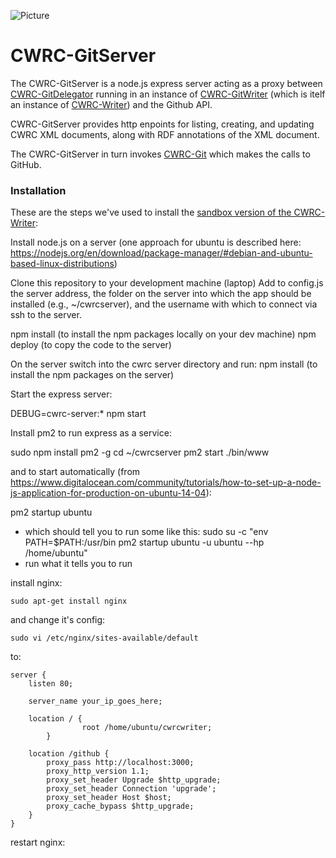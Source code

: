 ![Picture](http://www.cwrc.ca/wp-content/uploads/2010/12/CWRC_Dec-2-10_smaller.png)

# CWRC-GitServer

The CWRC-GitServer is a node.js express server acting as a proxy between [CWRC-GitDelegator](https://github.com/cwrc/CWRC-GithubServer) running in an instance of [CWRC-GitWriter](https://github.com/cwrc/CWRC-GitWriter) (which is itelf an instance of [CWRC-Writer](https://github.com/cwrc/CWRC-Writer)) and the Github API.

CWRC-GitServer provides http enpoints for listing, creating, and updating CWRC XML documents, along with RDF annotations of the XML document.

The CWRC-GitServer in turn invokes [CWRC-Git](https://github.com/cwrc/CWRC-Git) which makes the calls to GitHub.

### Installation

These are the steps we've used to install the [sandbox version of the CWRC-Writer](http://208.75.74.217/editor_github.html):

Install node.js on a server (one approach for ubuntu is described here:  https://nodejs.org/en/download/package-manager/#debian-and-ubuntu-based-linux-distributions)

Clone this repository to your development machine (laptop)
Add to config.js the server address, the folder on the server into which the app should be installed (e.g., ~/cwrcserver), and the username with which
to connect via ssh to the server.

npm install (to install the npm packages locally on your dev machine)
npm deploy (to copy the code to the server)

On the server switch into the cwrc server directory and run:
npm install (to install the npm packages on the server)

Start the express server:

DEBUG=cwrc-server:* npm start

Install pm2 to run express as a service:

sudo npm install pm2 -g
cd ~/cwrcserver
pm2 start ./bin/www

and to start automatically (from https://www.digitalocean.com/community/tutorials/how-to-set-up-a-node-js-application-for-production-on-ubuntu-14-04):

pm2 startup ubuntu
- which should tell you to run some like this:  sudo su -c "env PATH=$PATH:/usr/bin pm2 startup ubuntu -u ubuntu --hp /home/ubuntu"
- run what it tells you to run

install nginx:

````sudo apt-get install nginx````

and change it's config:

````sudo vi /etc/nginx/sites-available/default````

to:

````
server {
    listen 80;

    server_name your_ip_goes_here;
    
    location / {
                root /home/ubuntu/cwrcwriter;
        }

    location /github {
        proxy_pass http://localhost:3000;
        proxy_http_version 1.1;
        proxy_set_header Upgrade $http_upgrade;
        proxy_set_header Connection 'upgrade';
        proxy_set_header Host $host;
        proxy_cache_bypass $http_upgrade;
    }
}
````

restart nginx:

````sudo service nginx restart


